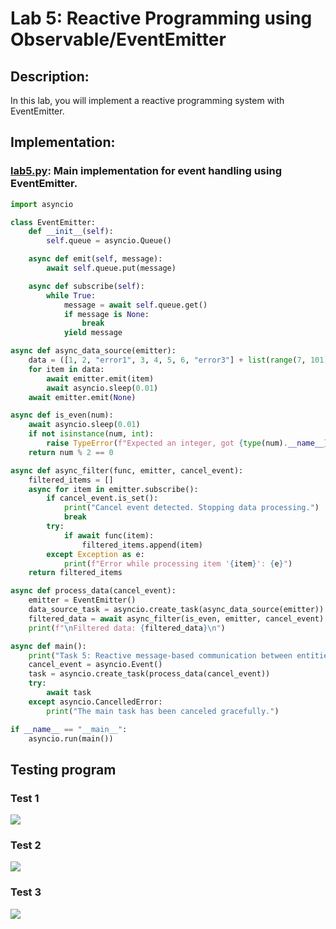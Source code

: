 # Lab 5: Reactive Programming using Observable/EventEmitter
## Description: 
In this lab, you will implement a reactive programming system with EventEmitter.
## Implementation:
### [lab5.py](./lab5.py): Main implementation for event handling using EventEmitter.
```python
import asyncio

class EventEmitter:
    def __init__(self):
        self.queue = asyncio.Queue()

    async def emit(self, message):
        await self.queue.put(message)

    async def subscribe(self):
        while True:
            message = await self.queue.get()
            if message is None:
                break
            yield message

async def async_data_source(emitter):
    data = ([1, 2, "error1", 3, 4, 5, 6, "error3"] + list(range(7, 101))) * 5
    for item in data:
        await emitter.emit(item)
        await asyncio.sleep(0.01)
    await emitter.emit(None)

async def is_even(num):
    await asyncio.sleep(0.01)
    if not isinstance(num, int):
        raise TypeError(f"Expected an integer, got {type(num).__name__}")
    return num % 2 == 0

async def async_filter(func, emitter, cancel_event):
    filtered_items = []
    async for item in emitter.subscribe():
        if cancel_event.is_set():
            print("Cancel event detected. Stopping data processing.")
            break
        try:
            if await func(item):
                filtered_items.append(item)
        except Exception as e:
            print(f"Error while processing item '{item}': {e}")
    return filtered_items

async def process_data(cancel_event):
    emitter = EventEmitter()
    data_source_task = asyncio.create_task(async_data_source(emitter))
    filtered_data = await async_filter(is_even, emitter, cancel_event)
    print(f"\nFiltered data: {filtered_data}\n")

async def main():
    print("Task 5: Reactive message-based communication between entities\n")
    cancel_event = asyncio.Event()
    task = asyncio.create_task(process_data(cancel_event))
    try:
        await task
    except asyncio.CancelledError:
        print("The main task has been canceled gracefully.")

if __name__ == "__main__":
    asyncio.run(main())
```
## Testing program

### Test 1
<img src="./media/lab_1_test_1.png">

### Test 2
<img src="./media/lab_1_test_2.png">

### Test 3
<img src="./media/lab_1_test_3.png">
